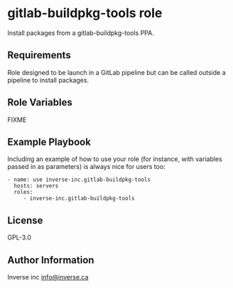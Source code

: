 gitlab-buildpkg-tools role
==========================

Install packages from a gitlab-buildpkg-tools PPA.

Requirements
------------

Role designed to be launch in a GitLab pipeline but can be called outside a
pipeline to install packages.

Role Variables
--------------

FIXME

Example Playbook
----------------

Including an example of how to use your role (for instance, with variables passed in as parameters) is always nice for users too:

    - name: use inverse-inc.gitlab-buildpkg-tools
      hosts: servers
      roles:
         - inverse-inc.gitlab-buildpkg-tools

License
-------

GPL-3.0

Author Information
------------------

Inverse inc <info@inverse.ca>
